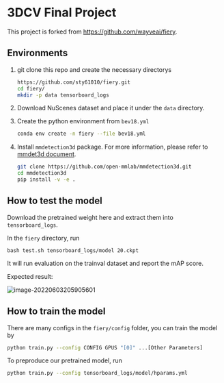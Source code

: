 # 3DCV Final Project

This project is forked from https://github.com/wayveai/fiery.

## Environments

1. git clone this repo and create the necessary directorys
    ```bash
    https://github.com/sty61010/fiery.git
    cd fiery/
    mkdir -p data tensorboard_logs
    ```
    
2. Download NuScenes dataset and place it under the `data` directory.

2. Create the python environment from `bev18.yml`

    ```bash
    conda env create -n fiery --file bev18.yml
    ```

3. Install `mmdetection3d` package. For more information, please refer to [mmdet3d document](https://github.com/open-mmlab/mmdetection3d/blob/master/docs/en/getting_started.md).

    ```bash
    git clone https://github.com/open-mmlab/mmdetection3d.git
    cd mmdetection3d
    pip install -v -e .
    ```

## How to test the model

Download the pretrained weight here and extract them into `tensorboard_logs`.

In the `fiery` directory, run

```
bash test.sh tensorboard_logs/model 20.ckpt
```

It will run evaluation on the trainval dataset and report the mAP score.

Expected result:


![image-20220603205905601](/home/andy94077/fiery/README.assets/image-20220603205905601.png)

## How to train the model

There are many configs in the `fiery/config` folder, you can train the model by

```bash
python train.py --config CONFIG GPUS "[0]" ...[Other Parameters]
```

To preproduce our pretrained model, run

```bash
python train.py --config tensorboard_logs/model/hparams.yml
```